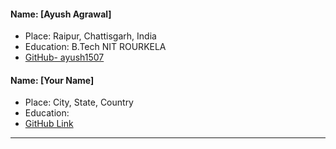  #### Name: [Ayush Agrawal]
 - Place: Raipur, Chattisgarh, India
 - Education: B.Tech NIT ROURKELA
 - [GitHub- ayush1507](github.com/ayush1507)

 #### Name: [Your Name] 
- Place: City, State, Country
- Education: 
- [GitHub Link](Link)
-------------------------------
